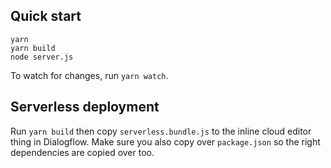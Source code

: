 ## Quick start

```
yarn
yarn build
node server.js
```

To watch for changes, run `yarn watch`.

## Serverless deployment

Run `yarn build` then copy `serverless.bundle.js` to the inline
cloud editor thing in Dialogflow. Make sure you also copy over
`package.json` so the right dependencies are copied over too.
